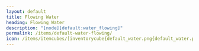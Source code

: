```yaml
---
layout: default
title: Flowing Water
heading: Flowing Water
description: "[node][default:water_flowing]"
permalink: /items/default-water-flowing/
icon: /items/itemcubes/[inventorycube{default_water.png{default_water.png{default_water.png.png
---
```

